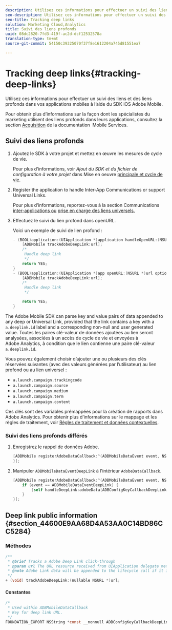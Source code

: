 ```yaml
---
description: Utilisez ces informations pour effectuer un suivi des liens et des liens profonds dans vos applications mobiles à l’aide du SDK iOS Adobe Mobile.
seo-description: Utilisez ces informations pour effectuer un suivi des liens et des liens profonds dans vos applications mobiles à l’aide du SDK iOS Adobe Mobile.
seo-title: Tracking deep links
solution: Marketing Cloud,Analytics
title: Suivi des liens profonds
uuid: 08dc2820-7fd3-419f-ac2d-dcf12532578a
translation-type: tm+mt
source-git-commit: 54150c39325070f37f8e1612204a745d81551ea7

---
```



# Tracking deep links{#tracking-deep-links}

Utilisez ces informations pour effectuer un suivi des liens et des liens profonds dans vos applications mobiles à l’aide du SDK iOS Adobe Mobile.

Pour obtenir plus d’informations sur la façon dont les spécialistes du marketing utilisent des liens profonds dans leurs applications, consultez la section [Acquisition](/help/ios/acquisition-main/acquisition.md) de la documentation  Mobile Services.

## Suivi des liens profonds

1. Ajoutez le SDK à votre projet et mettez en œuvre les mesures de cycle de vie.

   Pour plus d’informations, voir *Ajout du SDK et du fichier de configuration à votre projet* dans Mise en oeuvre [principale et cycle de vie](/help/ios/getting-started/dev-qs.md).
1. Register the application to handle Inter-App Communications or support Universal Links.

   Pour plus d’informations, reportez-vous à la section Communications [inter-applications ou](https://developer.apple.com/library/ios/documentation/iPhone/Conceptual/iPhoneOSProgrammingGuide/Inter-AppCommunication/Inter-AppCommunication.html#//apple_ref/doc/uid/TP40007072-CH6-SW10) [prise en charge des liens universels.](https://developer.apple.com/library/ios/documentation/General/Conceptual/AppSearch/UniversalLinks.html)

1. Effectuez le suivi du lien profond dans openURL.

   Voici un exemple de suivi de lien profond :

   ```objective-c
   - (BOOL)application:(UIApplication *)application handleOpenURL:(NSURL *)url { 
       [ADBMobile trackAdobeDeepLink:url]; 
       /* 
        Handle deep link 
        */ 
       return YES; 
   } 
   - (BOOL)application:(UIApplication *)app openURL:(NSURL *)url options:(NSDictionary<NSString *, id> *)options { 
       [ADBMobile trackAdobeDeepLink:url]; 
       /* 
        Handle deep link 
        */ 
   
       return YES; 
   }
   ```

The Adobe Mobile SDK can parse key and value pairs of data appended to any deep or Universal Link, provided that the link contains a key with a `a.deeplink.id` label and a corresponding non-null and user generated value. Toutes les paires clé-valeur de données ajoutées au lien seront analysées, associées à un accès de cycle de vie et envoyées à Adobe Analytics, à condition que le lien contienne une paire clé-valeur `a.deeplink.id`.

Vous pouvez également choisir d’ajouter une ou plusieurs des clés réservées suivantes (avec des valeurs générées par l’utilisateur) au lien profond ou au lien universel :

* `a.launch.campaign.trackingcode`
* `a.launch.campaign.source`
* `a.launch.campaign.medium`
* `a.launch.campaign.term`
* `a.launch.campaign.content`

Ces clés sont des variables prémappées pour la création de rapports dans Adobe Analytics. Pour obtenir plus d’informations sur le mappage et les règles de traitement, voir [Règles de traitement et données contextuelles](/help/ios/getting-started/proc-rules.md).

### Suivi des liens profonds différés

1. Enregistrez le rappel de données Adobe.

   ```objective-c
   [ADBMobile registerAdobeDataCallback:^(ADBMobileDataEvent event, NSDictionary * _Nullable adobeData) { 
   }];
   ```

1. Manipuler `ADBMobileDataEventDeepLink` à l'intérieur `AdobeDataCallback`.

   ```objective-c
   [ADBMobile registerAdobeDataCallback:^(ADBMobileDataEvent event, NSDictionary * _Nullable adobeData) { 
       if (event == ADBMobileDataEventDeepLink) { 
           [self handleDeepLink:adobeData[ADBConfigKeyCallbackDeepLink]]; 
       } 
   }];
   ```

## Deep link public information {#section_44600E9AA68D4A53AA0C14BD86CC5284}

### Méthodes

```objective-c
/** 
 * @brief Tracks a Adobe Deep Link click-through 
 * @param url The URL resource received from UIApplication delegate method. 
 * @note Adobe Link data will be appended to the lifecycle call if it is a launch event, otherwise an extra call will be sent. 
 */ 
+ (void) trackAdobeDeepLink:(nullable NSURL *)url;
```

#### Constantes

```objective-c
/* 
 * Used within ADBMobileDataCallback 
 * Key for deep link URL. 
 */ 
FOUNDATION_EXPORT NSString *const __nonnull ADBConfigKeyCallbackDeepLink;
```


